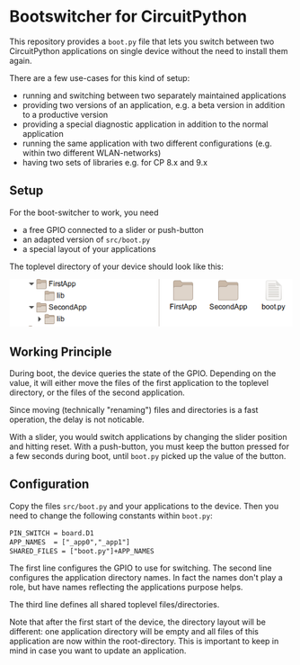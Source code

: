 Bootswitcher for CircuitPython
==============================

This repository provides a `boot.py` file that lets you switch between
two CircuitPython applications on single device without the need to
install them again.

There are a few use-cases for this kind of setup:

  - running and switching between two separately maintained applications
  - providing two versions of an application, e.g. a beta version in
    addition to a productive version
  - providing a special diagnostic application in addition to the normal
    application
  - running the same application with two different configurations
    (e.g. within two different WLAN-networks)
  - having two sets of libraries e.g. for CP 8.x and 9.x


Setup
-----

For the boot-switcher to work, you need

  - a free GPIO connected to a slider or push-button
  - an adapted version of `src/boot.py`
  - a special layout of your applications

The toplevel directory of your device should look like this:

![](directories.png)


Working Principle
-----------------

During boot, the device queries the state of the GPIO. Depending on
the value, it will either move the files of the first application
to the toplevel directory, or the files of the second application.

Since moving (technically "renaming") files and directories is a fast
operation, the delay is not noticable.

With a slider, you would switch applications by changing the slider
position and hitting reset. With a push-button, you must keep the
button pressed for a few seconds during boot, until `boot.py` picked
up the value of the button.


Configuration
-------------

Copy the files `src/boot.py` and your applications to the device. Then
you need to change the following constants within `boot.py`:

    PIN_SWITCH = board.D1
    APP_NAMES  = ["_app0","_app1"]
    SHARED_FILES = ["boot.py"]+APP_NAMES

The first line configures the GPIO to use for switching. The second
line configures the application directory names. In fact the names
don't play a role, but have names reflecting the applications purpose
helps.

The third line defines all shared toplevel files/directories.

Note that after the first start of the device, the directory layout
will be different: one application directory will be empty and all
files of this application are now within the root-directory. This
is important to keep in mind in case you want to update an application.
